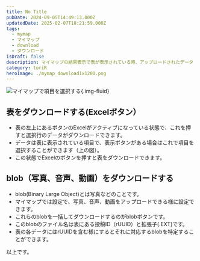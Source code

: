 ```yaml
---
title: No Title
pubDate: 2024-09-05T14:49:13.000Z
updatedDate: 2025-02-07T18:21:59.000Z
tags:
  - mymap
  - マイマップ
  - download
  - ダウンロード
isDraft: false
description: マイマップの結果表示で表が表示されている時、アップロードされたデータ（写真、音声、動画）をダウンロードできます。
category: toriR
heroImage: ./mymap_download1x1200.png
---
```


![マイマップで項目を選択する](https://object-storage.tyo2.conoha.io/v1/nc_.../blog-astro-assets/mymap_download1x1200.png){.img-fluid}

## 表をダウンロードする(Excelボタン）

- 表の左上にあるボタンのExcelがアクティブになっている状態で、これを押すと選択行のデータがダウンロードできます。
- データは表に表示されている項目で、表示ボタンがある場合はこれで項目を選択することができます（上の図）。
- この状態でExcelのボタンを押すと表をダウンロードできます。

## blob（写真、音声、動画）をダウンロードする

- blob(Binary Large Object)とは写真などのことです。
- マイマップでは設定で、写真、音声、動画をアップロードできる様に設定できます。
- これらのblobを一括してダウンロードするのがblobボタンです。
- このblobのファイル名は表にある投稿ID（rUUID）と拡張子(.EXT)です。
- 表の各データにはrUUIDを含む様にするとそれに対応するblobを特定することができます。

以上です。
